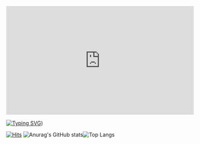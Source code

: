 <div style='position: relative; width: 100%; height: 0; padding-top: 58.0046403712297%; overflow: hidden; will-change: transform;'>
            <iframe loading='lazy' style='position: absolute; width: 100%; height: 100%; top: 0; left: 0; border: none; padding: 0; margin: 0;' src='https:&#x2F;&#x2F;www.miricanvas.com&#x2F;v&#x2F;13yrdsh?embed'>
            </iframe>
        </div>

[![Typing SVG](https://readme-typing-svg.demolab.com/?lines=Hello+My+name+is+Davin+Choi;My+major+is+Information+Security)](https://github.com/davinyakma/davinyakma/blob/main/README.md))

[![Hits](https://hits.seeyoufarm.com/api/count/incr/badge.svg?url=https%3A%2F%2Fgithub.com%2Fdavinyakma&count_bg=%2344EEAD&title_bg=%23555555&icon=&icon_color=%23E7E7E7&title=hits&edge_flat=false)](https://hits.seeyoufarm.com)
![Anurag's GitHub stats](https://github-readme-stats.vercel.app/api?username={davinyakma}&show_icons=true&theme=radical)![Top Langs](https://github-readme-stats.vercel.app/api/top-langs/?username={davinyakma})



<!--
**davinyakma/davinyakma** is a ✨ _special_ ✨ repository because its `README.md` (this file) appears on your GitHub profile.

Here are some ideas to get you started:

- 🔭 I’m currently working on ...
- 🌱 I’m currently learning ...
- 👯 I’m looking to collaborate on ...
- 🤔 I’m looking for help with ...
- 💬 Ask me about ...
- 📫 How to reach me: ...
- 😄 Pronouns: ...
- ⚡ Fun fact: ...
-->
